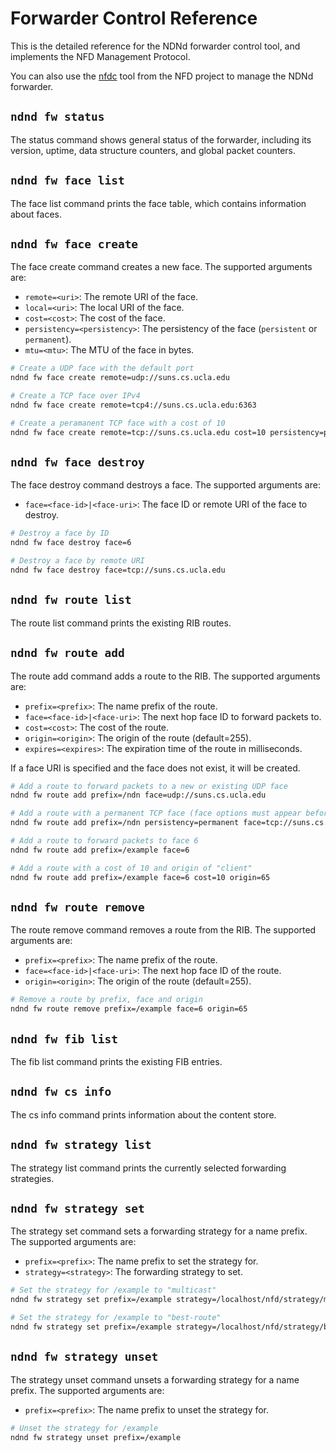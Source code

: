 # Forwarder Control Reference

This is the detailed reference for the NDNd forwarder control tool, and implements the NFD Management Protocol.

You can also use the [nfdc](https://docs.named-data.net/NFD/24.07/manpages/nfdc.html) tool from the NFD project to manage the NDNd forwarder.

## `ndnd fw status`

The status command shows general status of the forwarder, including its version, uptime, data structure counters, and global packet counters.

## `ndnd fw face list`

The face list command prints the face table, which contains information about faces.

## `ndnd fw face create`

The face create command creates a new face. The supported arguments are:

- `remote=<uri>`: The remote URI of the face.
- `local=<uri>`: The local URI of the face.
- `cost=<cost>`: The cost of the face.
- `persistency=<persistency>`: The persistency of the face (`persistent` or `permanent`).
- `mtu=<mtu>`: The MTU of the face in bytes.

```bash
# Create a UDP face with the default port
ndnd fw face create remote=udp://suns.cs.ucla.edu

# Create a TCP face over IPv4
ndnd fw face create remote=tcp4://suns.cs.ucla.edu:6363

# Create a peramanent TCP face with a cost of 10
ndnd fw face create remote=tcp://suns.cs.ucla.edu cost=10 persistency=permanent
```

## `ndnd fw face destroy`

The face destroy command destroys a face. The supported arguments are:

- `face=<face-id>|<face-uri>`: The face ID or remote URI of the face to destroy.

```bash
# Destroy a face by ID
ndnd fw face destroy face=6

# Destroy a face by remote URI
ndnd fw face destroy face=tcp://suns.cs.ucla.edu
```

## `ndnd fw route list`

The route list command prints the existing RIB routes.

## `ndnd fw route add`

The route add command adds a route to the RIB. The supported arguments are:

- `prefix=<prefix>`: The name prefix of the route.
- `face=<face-id>|<face-uri>`: The next hop face ID to forward packets to.
- `cost=<cost>`: The cost of the route.
- `origin=<origin>`: The origin of the route (default=255).
- `expires=<expires>`: The expiration time of the route in milliseconds.

If a face URI is specified and the face does not exist, it will be created.

```bash
# Add a route to forward packets to a new or existing UDP face
ndnd fw route add prefix=/ndn face=udp://suns.cs.ucla.edu

# Add a route with a permanent TCP face (face options must appear before "face=")
ndnd fw route add prefix=/ndn persistency=permanent face=tcp://suns.cs.ucla.edu

# Add a route to forward packets to face 6
ndnd fw route add prefix=/example face=6

# Add a route with a cost of 10 and origin of "client"
ndnd fw route add prefix=/example face=6 cost=10 origin=65
```

## `ndnd fw route remove`

The route remove command removes a route from the RIB. The supported arguments are:

- `prefix=<prefix>`: The name prefix of the route.
- `face=<face-id>|<face-uri>`: The next hop face ID of the route.
- `origin=<origin>`: The origin of the route (default=255).

```bash
# Remove a route by prefix, face and origin
ndnd fw route remove prefix=/example face=6 origin=65
```

## `ndnd fw fib list`

The fib list command prints the existing FIB entries.

## `ndnd fw cs info`

The cs info command prints information about the content store.

## `ndnd fw strategy list`

The strategy list command prints the currently selected forwarding strategies.

## `ndnd fw strategy set`

The strategy set command sets a forwarding strategy for a name prefix. The supported arguments are:

- `prefix=<prefix>`: The name prefix to set the strategy for.
- `strategy=<strategy>`: The forwarding strategy to set.

```bash
# Set the strategy for /example to "multicast"
ndnd fw strategy set prefix=/example strategy=/localhost/nfd/strategy/multicast/v=1

# Set the strategy for /example to "best-route"
ndnd fw strategy set prefix=/example strategy=/localhost/nfd/strategy/best-route/v=1
```

## `ndnd fw strategy unset`

The strategy unset command unsets a forwarding strategy for a name prefix. The supported arguments are:

- `prefix=<prefix>`: The name prefix to unset the strategy for.

```bash
# Unset the strategy for /example
ndnd fw strategy unset prefix=/example
```
